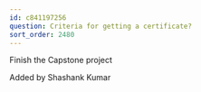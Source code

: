 ```yaml
---
id: c841197256
question: Criteria for getting a certificate?
sort_order: 2480
---
```


Finish the Capstone project

Added by Shashank Kumar

